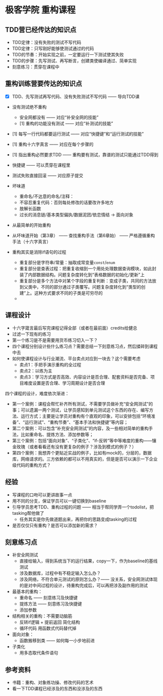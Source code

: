 # 极客学院 重构课程

## TDD营已经传达的知识点

* TDD定律：没有失败的测试不写代码
* TDD定律：只写刚好能够使测试通过的代码
* TDD的节奏：开始实现之前，一定要运行一下测试使其失败
* TDD的步骤：先写测试、再写断言，创建类使编译通过、简单实现 
* 刻意练习：贯穿在课程中

## 重构训练营要传达的知识点

* [x] TDD、先写测试再写代码、没有失败测试不写代码 —— 导向TDD课
* 没有测试绝不重构
  * 安全网都没有 —— 对应“补安全网的技能”
  * [1] 重构的功能没有测试 —— 对应“补测试的技能”
* [1] 每写一行代码都要运行测试 —— 对应“快捷键”和“运行测试的技能”
* [1] 重构十六字真言 —— 对应在每个步骤的
* [1] 指出重构必然要求TDD —— 重构要有测试，靠谱的测试只能通过TDD得到
* 快捷键 —— 可以贯穿在课程里
* 测试失败直接回滚 —— 对应原子提交
* 坏味道
  * 重命名/不达意的命名/注释：
  * 不容忍重复代码：否则每处修改的话要改许多地方
  * 肢解长函数
  * 过长的消息链/基本类型偏执/数据泥团/依恋情结 -> 面向对象
* 从最简单的开始重构
* 从坏味道开始（第3章） —— 查找重构手法（第6章始） —— 严格遵循重构手法（十六字真言） 

* 重构其实是消除if语句的过程
  * 重复部分是字符串/常量：抽取成常变量`const`/`enum`
  * 重复部分是查表过程：把重复收缩到一个用处处理数据查询模块，如此封装了内部数据结构。问题复杂度转化到“表格数据的初始化/更新”上
  * 重复部分是多个方法中对某个字段的重复判断：变成子类，共同的方法放到父类中，不同的部分通过子类覆写。问题复杂度转化到“类型的创建”上。这种方式要求不同的子类是可穷尽的
  * 

## 课程设计

* 十六字箴言最后写完课程记得全部（或者在最前面）credits给健总
* 过滤一下现有的练习
* 第一个练习是不是需要用货币练习切入一下？
* 四个课程分别设计些什么练习点？需要总结一下刻意练习点，然后揉碎到课程中去
* 如何使课程设计与行业潮流、平台卖点对应到一块去？这个需要考虑
  * 卖点1：手把手演示重构的全过程
  * 卖点2：以练为主
  * 卖点3：学习方式是否高效、内容设计是否合理、配套资料是否完备、项目难度设置是否合理、学习周期设计是否合理

四个课程的设计，难度依次渐进：

* 第一个案例：课程会帮忙补齐所有测试，不需要学员做补充“安全网测试”的事；可以遗漏一两个测试，让学员感知到单元测试这个东西的存在、编写方法、运行方式；主要是让学员对重构有个直观的印象，可以安排包括“环境准备”、“运行测试”、“重构节奏”、“基本手法和快捷键”等内容；
* 第二个案例：可以包含“补充安全网测试”的内容，及一些相对简单的重构手法，比如重命名、提炼方法、添加参数等；
* 第三个案例：包括“面向对象”、“子类化”、“if-反转”等中等难度的重构——镶金玫瑰（或者看看还有没有更复杂的例子？涉及到模式的例子？）
* 第四个案例：我想弄个更贴近实战的例子，比如有mock的，分层的，数据库，网络请求的。三方依赖的都可以不用真实的，但是是否可以演示一下企业级代码的重构方式？

经验
---

* 写课程的口吻可以更讲故事一点
* 用不同的分支，保证学员可以一键切换到baseline
* 引导学员思考TDD、重构过程的问题 —— 相当于帮同学弄一个todolist，把tasking帮他做了
  * 任务其实是你先做道题出来，再把你的思路变成tasking的过程
* 是否仅仅只有重构？是否可以添加新的需求？

## 刻意练习点

* 补安全网测试
  * 直接给输入，得到系统当下的运行结果，copy一下，作为baseline的基线测试
  * 涉及数据库，过程中有不稳定输入怎么办？
  * 涉及网络，不符合单元测试的原则怎么办？—— 没关系，安全网测试体现的是对中间过程的设计，待重构完成后，可以再把涉及副作用的测试
* 最基本的重构：
  * 重命名 —— 刻意练习及快捷键
  * 提炼方法 —— 刻意练习及快捷键
  * 添加参数  
* 结构相关的重构：不需要动脑筋
  * 反转if逻辑 + 提前返回 简化结构
  * 循环代码 用函数式代码替代掉
* 面向对象：
  * 函数搬移到类 —— 如何每一小步地前进
* 子类化
  * 用多态取代条件语句

## 参考资料

* 书籍：重构、对象练功操、修改代码的艺术
* 看一下TDD课程已经涉及的东西和没涉及的东西

